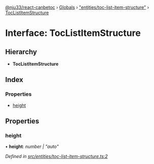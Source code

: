 [@nju33/react-canbetoc](../README.md) › [Globals](../globals.md) › ["entities/toc-list-item-structure"](../modules/_entities_toc_list_item_structure_.md) › [TocListItemStructure](_entities_toc_list_item_structure_.toclistitemstructure.md)

# Interface: TocListItemStructure

## Hierarchy

* **TocListItemStructure**

## Index

### Properties

* [height](_entities_toc_list_item_structure_.toclistitemstructure.md#height)

## Properties

###  height

• **height**: *number | "auto"*

*Defined in [src/entities/toc-list-item-structure.ts:2](https://github.com/nju33/react-canbetoc/blob/17dca0a/src/entities/toc-list-item-structure.ts#L2)*
